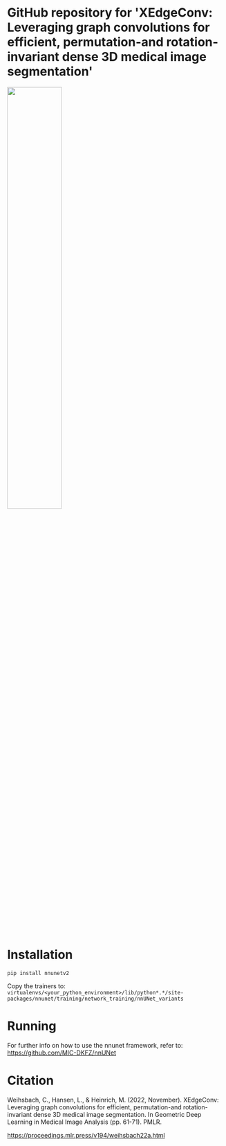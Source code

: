 # GitHub repository for 'XEdgeConv: Leveraging graph convolutions for efficient, permutation-and rotation-invariant dense 3D medical image segmentation'
<img src="https://github.com/multimodallearning/XEdgeConv/assets/13519345/57918aae-ea61-4ebc-9dbf-f5a8a3ff628f" width=50%>


# Installation
```pip install nnunetv2```

Copy the trainers to:
```virtualenvs/<your_python_environment>/lib/python*.*/site-packages/nnunet/training/network_training/nnUNet_variants```

# Running
For further info on how to use the nnunet framework, refer to: https://github.com/MIC-DKFZ/nnUNet

# Citation
Weihsbach, C., Hansen, L., & Heinrich, M. (2022, November). XEdgeConv: Leveraging graph convolutions for efficient, permutation-and rotation-invariant dense 3D medical image segmentation. In Geometric Deep Learning in Medical Image Analysis (pp. 61-71). PMLR.

https://proceedings.mlr.press/v194/weihsbach22a.html

